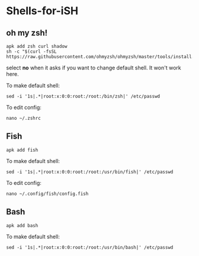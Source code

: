 # Shells-for-iSH 

## oh my zsh! 
```
apk add zsh curl shadow
sh -c "$(curl -fsSL https://raw.githubusercontent.com/ohmyzsh/ohmyzsh/master/tools/install.sh)"

```
select **no** when it asks if you want to change default shell. It won't work here. 

To make default shell: 
```
sed -i '1s|.*|root:x:0:0:root:/root:/bin/zsh|' /etc/passwd
```
To edit config: 
```
nano ~/.zshrc
``` 

## Fish 
```
apk add fish
```
To make default shell: 
```
sed -i '1s|.*|root:x:0:0:root:/root:/usr/bin/fish|' /etc/passwd
```
To edit config: 
```
nano ~/.config/fish/config.fish
```

## Bash 
```
apk add bash
```
To make default shell: 
```
sed -i '1s|.*|root:x:0:0:root:/root:/usr/bin/bash|' /etc/passwd
```

